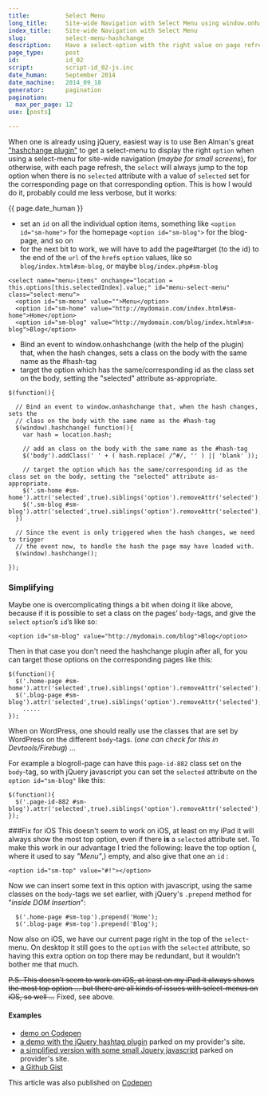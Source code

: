```yaml
---
title:          Select Menu
long_title:     Site-wide Navigation with Select Menu using window.onhashchange event
index_title:    Site-wide Navigation with Select Menu
slug:           select-menu-hashchange
description:    Have a select-option with the right value on page refresh
page_type:      post
id:             id_02
script:         script-id_02-js.inc
date_human:     September 2014
date_machine:   2014_09_18
generator:      pagination
pagination:
  max_per_page: 12
use: [posts]

---
```


When one is already using jQuery, easiest way is to use Ben Alman's great ["hashchange plugin"](https://github.com/cowboy/jquery-hashchange) to get a select-menu to display the right `option` when using a select-menu for site-wide navigation (_maybe for small screens_), for otherwise, with each page refresh, the `select` will always jump to the top option when there is no `selected` attribute with a value of `selected` set for the corresponding page on that corresponding option. This is how I would do it, probably could me less verbose, but it works:
<p class="publication-list__item__meta"><time datetime="{{ page.date_machine|replace({'_':'-'}) }}">{{ page.date_human }}</time></p>

- set an `id` on all the individual option items, something like `<option id="sm-home">` for the homepage `<option id="sm-blog">`  for the blog-page, and so on
- for the next bit to work, we will have to add the page#target (to the id) to the end of the `url` of the `href`s `option` values, like so `blog/index.html#sm-blog`, or maybe `blog/index.php#sm-blog`

```language-markup
<select name="menu-items" onchange="location = this.options[this.selectedIndex].value;" id="menu-select-menu" class="select-menu">
  <option id="sm-menu" value="">Menu</option>
  <option id="sm-home" value="http://mydomain.com/index.html#sm-home">Home</option>
  <option id="sm-blog" value="http://mydomain.com/blog/index.html#sm-blog">Blog</option>
```

-   Bind an event to window.onhashchange (with the help of the plugin) that, when the hash changes, sets a class on the body with the same name as the #hash-tag
- target the option which has the same/corresponding id as the class set on the body, setting the "selected" attribute as-appropriate.

```language-javascript
$(function(){

  // Bind an event to window.onhashchange that, when the hash changes, sets the
  // class on the body with the same name as the #hash-tag
  $(window).hashchange( function(){
    var hash = location.hash;

    // add an class on the body with the same name as the #hash-tag
    $('body').addClass(' ' + ( hash.replace( /^#/, '' ) || 'blank' ));

    // target the option which has the same/corresponding id as the class set on the body, setting the "selected" attribute as-appropriate.
    $('.sm-home #sm-home').attr('selected',true).siblings('option').removeAttr('selected');
    $('.sm-blog #sm-blog').attr('selected',true).siblings('option').removeAttr('selected');
  })

  // Since the event is only triggered when the hash changes, we need to trigger
  // the event now, to handle the hash the page may have loaded with.
  $(window).hashchange();

});
```

### Simplifying

Maybe one is overcomplicating things a bit when doing it like above, because if it is possible to set a class on the pages’ `body`-tags, and give the `select` `option`’s `id`’s like so:

```language-markup
<option id="sm-blog" value="http://mydomain.com/blog">Blog</option>
```

Then in that case you don't need the hashchange plugin after all, for you can target those options on the corresponding pages like this:

```language-javascript
$(function(){
  $('.home-page #sm-home').attr('selected',true).siblings('option').removeAttr('selected');
  $('.blog-page #sm-blog').attr('selected',true).siblings('option').removeAttr('selected');
    .....
});
```
When on WordPress, one should really use the classes that are set by WordPress on the different `body`-tags. (_one can check for this in Devtools/Firebug_) ...

For example a blogroll-page can have this `page-id-882` class set on the `body`-tag, so with jQuery javascript you can set the `selected` attribute on the `option id="sm-blog"` like this:

```language-javascript
$(function(){
  $('.page-id-882 #sm-blog').attr('selected',true).siblings('option').removeAttr('selected');
});
```

###Fix for iOS
This doesn't seem to work on iOS, at least on my iPad it will always show the most top option, even if there **is** a `selected` attribute set. To make this work in our advantage I tried the following: leave the top option (, where it used to say _"Menu"_,) empty, and also give that one an `id` :

```language-markup
<option id="sm-top" value="#!"></option>
```

Now we can insert some text in this option with javascript, using the same classes on the `body`-tags we set earlier, with jQuery's `.prepend` method for "_inside DOM Insertion_":

```language-javascript
  $('.home-page #sm-top').prepend('Home');
  $('.blog-page #sm-top').prepend('Blog');
```

Now also on iOS, we have our current page right in the top of the `select`-menu. On desktop it still goes to the `option` with the `selected` attribute, so having this extra option on top there may be redundant, but it wouldn't bother me that much.

<del>P.S. This doesn't seem to work on iOS, at least on my iPad it always shows the most top option ... but there are all kinds of issues with select-menus on iOS, so well ...</del> Fixed, see above.

#### Examples
- [demo on Codepen](http://codepen.io/atelierbram/pen/GjLvw)
- [a demo with the jQuery hashtag plugin](http://bramdeh.home.xs4all.nl/playground/ui-patterns/select-nav/) parked on my provider's site.
- [a simplified version with some small Jquery javascript](http://bramdeh.home.xs4all.nl/playground/ui-patterns/sitewide-selectnav/) parked on provider's site.
- [a Github Gist](https://gist.github.com/atelierbram/18d7489b81dc9acf0747)

<span class="note">This article was also published on [Codepen](http://codepen.io/atelierbram/post/select-menu-hashchange)</span>
